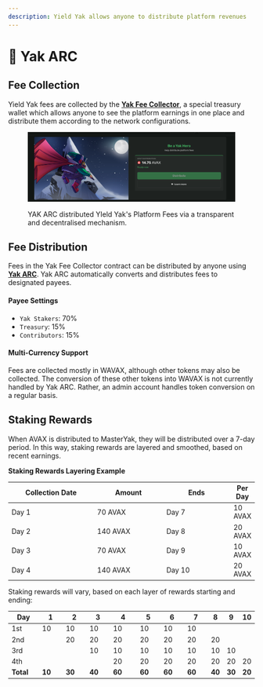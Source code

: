 ```yaml
---
description: Yield Yak allows anyone to distribute platform revenues
---
```


# 🏧 Yak ARC

## Fee Collection

Yield Yak fees are collected by the [**Yak Fee Collector**](treasury.md#yak-fee-collector), a special treasury wallet which allows anyone to see the platform earnings in one place and distribute them according to the network configurations.

<figure><img src="../.gitbook/assets/Screenshot 2023-10-06 at 14.40.42.png" alt=""><figcaption><p>YAK ARC distributed YIeld Yak's Platform Fees via a transparent and decentralised mechanism.</p></figcaption></figure>

## Fee Distribution

Fees in the Yak Fee Collector contract can be distributed by anyone using [**Yak ARC**](https://yieldyak.com/arc). Yak ARC automatically converts and distributes fees to designated payees.

#### Payee Settings

* `Yak Stakers`: 70%
* `Treasury`: 15%
* `Contributors`: 15%

#### Multi-Currency Support

Fees are collected mostly in WAVAX, although other tokens may also be collected. The conversion of these other tokens into WAVAX is not currently handled by Yak ARC. Rather, an admin account handles token conversion on a regular basis.

## Staking Rewards

When AVAX is distributed to MasterYak, they will be distributed over a 7-day period. In this way, staking rewards are layered and smoothed, based on recent earnings.

**Staking Rewards Layering Example**

<table><thead><tr><th width="188.7142857142857">Collection Date</th><th width="150">Amount</th><th width="150">Ends</th><th>Per Day</th></tr></thead><tbody><tr><td>Day 1</td><td>70 AVAX</td><td>Day 7</td><td>10 AVAX</td></tr><tr><td>Day 2</td><td>140 AVAX</td><td>Day 8</td><td>20 AVAX</td></tr><tr><td>Day 3</td><td>70 AVAX</td><td>Day 9</td><td>10 AVAX</td></tr><tr><td>Day 4</td><td>140 AVAX</td><td>Day 10</td><td>20 AVAX</td></tr></tbody></table>

Staking rewards will vary, based on each layer of rewards starting and ending:

<table><thead><tr><th width="150">Day</th><th width="150">1</th><th width="150">2</th><th width="150">3</th><th width="200">4</th><th width="150">5</th><th width="150">6</th><th width="150">7</th><th>8</th><th>9</th><th>10</th></tr></thead><tbody><tr><td>1st</td><td>10</td><td>10</td><td>10</td><td>10</td><td>10</td><td>10</td><td>10</td><td></td><td></td><td></td></tr><tr><td>2nd</td><td></td><td>20</td><td>20</td><td>20</td><td>20</td><td>20</td><td>20</td><td>20</td><td></td><td></td></tr><tr><td>3rd</td><td></td><td></td><td>10</td><td>10</td><td>10</td><td>10</td><td>10</td><td>10</td><td>10</td><td></td></tr><tr><td>4th</td><td></td><td></td><td></td><td>20</td><td>20</td><td>20</td><td>20</td><td>20</td><td>20</td><td>20</td></tr><tr><td><strong>Total</strong></td><td><strong>10</strong></td><td><strong>30</strong></td><td><strong>40</strong></td><td><strong>60</strong></td><td><strong>60</strong></td><td><strong>60</strong></td><td><strong>60</strong></td><td><strong>40</strong></td><td><strong>30</strong></td><td><strong>20</strong></td></tr></tbody></table>

